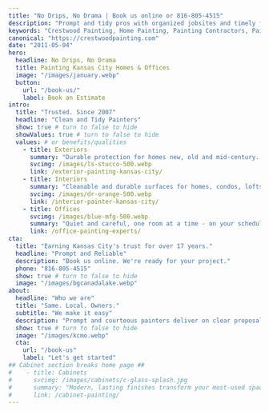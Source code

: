 ```yaml
---
title: "No Drips, No Drama | Book us online or 816-805-4515"
description: "Prompt and tidy pros with organized jobsites and timely finishes. Call us for a No Drips, No Drama experience"
keywords: "Crestwood Painting, Home Painting, Painting Contractors, Painting Service, house painting, Kansas City Painting Contractor, Office Painting, Home Painters, Painting Company, Mission Hills, Lee's Summit, Prairie Village, Leawood, House Painter, Exterior House Painting, Plaster repair, Interior Painting"
canonical: "https://crestwoodpainting.com"
date: "2011-05-04"
hero:
  headline: No Drips, No Drama
  title: Painting Kansas City Homes & Offices
  image: "/images/january.webp"
  button:
    url: "/book-us/"
    label: Book an Estimate
intro:
  title: "Trusted. Since 2007"
  headline: "Clean and Tidy Painters"
  show: true # turn to false to hide
  showValues: true # turn to false to hide
  values: # or benefits/qualities
    - title: Exteriors
      summary: "Durable protection for homes new, old and mid-century. Commercial buildings too."
      svcimg: /images/ls-stucco-500.webp
      link: /exterior-painting-kansas-city/
    - title: Interiors
      summary: "Cleanable and durable surfaces for homes, condos, lofts - dust-free, noise-free."
      svcimg: /images/dr-orange-500.webp
      link: /interior-painter-kansas-city/
    - title: Offices
      svcimg: /images/blue-mfg-500.webp
      summary: "Quiet and careful, one room at a time - on your schedule."
      link: /office-painting-experts/
cta:
  title: "Earning Kansas City's trust for over 17 years."
  headline: "Prompt and Reliable"
  description: "Book us online. We're ready for your project."
  phone: "816-805-4515"
  show: true # turn to false to hide
  image: "/images/bgcanadalake.webp"
about:
  headline: "Who we are"
  title: "Same. Local. Owners."
  subtitle: "We make it easy"
  description: "Prompt and courteous painters deliver on clear proposals."
  show: true # turn to false to hide
  image: "/images/kcmo.webp"
  cta:
    url: "/book-us"
    label: "Let's get started"
## Cabinet section breaks home page ##
#    - title: Cabinets
#      svcimg: /images/cabinets/c-glass-splash.jpg
#      summary: "Modern, lasting finishes transform your most-used space."
#      link: /cabinet-painting/
---
```

